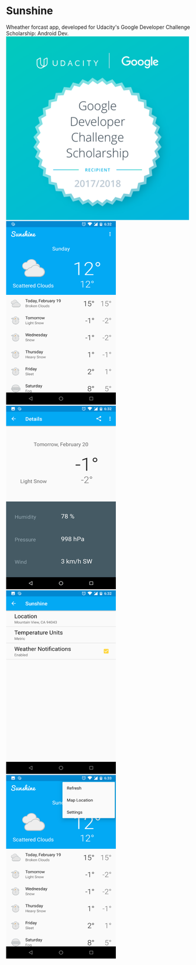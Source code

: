 # Sunshine
Wheather forcast app, developed for Udacity's Google Developer Challenge Scholarship: Android Dev.
<br/>
<img src="app/src/main/res/drawable/google_badge.png" width="500" height="500">
<br/>
<img src="app/src/main/res/drawable/main_activity.png" width="300" height="500">
<br/>
<img src="app/src/main/res/drawable/details_activity.png" width="300" height="500">
<br/>
<img src="app/src/main/res/drawable/settings_activity.png" width="300" height="500">
<br/>
<img src="app/src/main/res/drawable/main_activity_settings.png" width="300" height="500">
